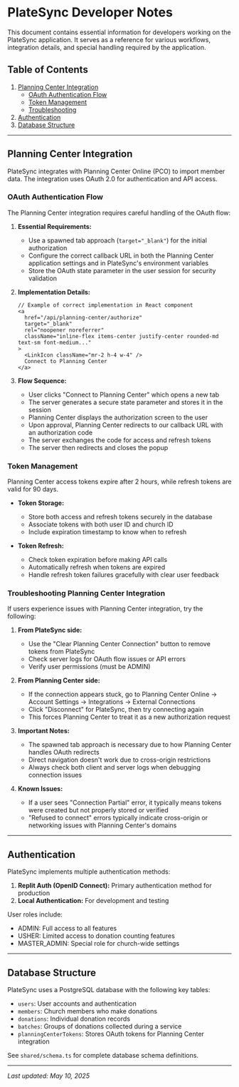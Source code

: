 # PlateSync Developer Notes

This document contains essential information for developers working on the PlateSync application. It serves as a reference for various workflows, integration details, and special handling required by the application.

## Table of Contents
1. [Planning Center Integration](#planning-center-integration)
   - [OAuth Authentication Flow](#oauth-authentication-flow)
   - [Token Management](#token-management)
   - [Troubleshooting](#troubleshooting-planning-center-integration)
2. [Authentication](#authentication)
3. [Database Structure](#database-structure)

---

## Planning Center Integration

PlateSync integrates with Planning Center Online (PCO) to import member data. The integration uses OAuth 2.0 for authentication and API access.

### OAuth Authentication Flow

The Planning Center integration requires careful handling of the OAuth flow:

1. **Essential Requirements:**
   - Use a spawned tab approach (`target="_blank"`) for the initial authorization
   - Configure the correct callback URL in both the Planning Center application settings and in PlateSync's environment variables
   - Store the OAuth state parameter in the user session for security validation

2. **Implementation Details:**
   ```tsx
   // Example of correct implementation in React component
   <a
     href="/api/planning-center/authorize"
     target="_blank"
     rel="noopener noreferrer"
     className="inline-flex items-center justify-center rounded-md text-sm font-medium..."
   >
     <LinkIcon className="mr-2 h-4 w-4" />
     Connect to Planning Center
   </a>
   ```

3. **Flow Sequence:**
   - User clicks "Connect to Planning Center" which opens a new tab
   - The server generates a secure state parameter and stores it in the session
   - Planning Center displays the authorization screen to the user
   - Upon approval, Planning Center redirects to our callback URL with an authorization code
   - The server exchanges the code for access and refresh tokens
   - The server then redirects and closes the popup

### Token Management

Planning Center access tokens expire after 2 hours, while refresh tokens are valid for 90 days.

- **Token Storage:**
  - Store both access and refresh tokens securely in the database
  - Associate tokens with both user ID and church ID
  - Include expiration timestamp to know when to refresh

- **Token Refresh:**
  - Check token expiration before making API calls
  - Automatically refresh when tokens are expired
  - Handle refresh token failures gracefully with clear user feedback

### Troubleshooting Planning Center Integration

If users experience issues with Planning Center integration, try the following:

1. **From PlateSync side:**
   - Use the "Clear Planning Center Connection" button to remove tokens from PlateSync
   - Check server logs for OAuth flow issues or API errors
   - Verify user permissions (must be ADMIN)

2. **From Planning Center side:**
   - If the connection appears stuck, go to Planning Center Online → Account Settings → Integrations → External Connections
   - Click "Disconnect" for PlateSync, then try connecting again
   - This forces Planning Center to treat it as a new authorization request
   
3. **Important Notes:**
   - The spawned tab approach is necessary due to how Planning Center handles OAuth redirects
   - Direct navigation doesn't work due to cross-origin restrictions
   - Always check both client and server logs when debugging connection issues

4. **Known Issues:**
   - If a user sees "Connection Partial" error, it typically means tokens were created but not properly stored or verified
   - "Refused to connect" errors typically indicate cross-origin or networking issues with Planning Center's domains

---

## Authentication

PlateSync implements multiple authentication methods:

1. **Replit Auth (OpenID Connect):** Primary authentication method for production
2. **Local Authentication:** For development and testing

User roles include:
- ADMIN: Full access to all features
- USHER: Limited access to donation counting features
- MASTER_ADMIN: Special role for church-wide settings

---

## Database Structure

PlateSync uses a PostgreSQL database with the following key tables:

- `users`: User accounts and authentication
- `members`: Church members who make donations
- `donations`: Individual donation records
- `batches`: Groups of donations collected during a service
- `planningCenterTokens`: Stores OAuth tokens for Planning Center integration

See `shared/schema.ts` for complete database schema definitions.

---

*Last updated: May 10, 2025*